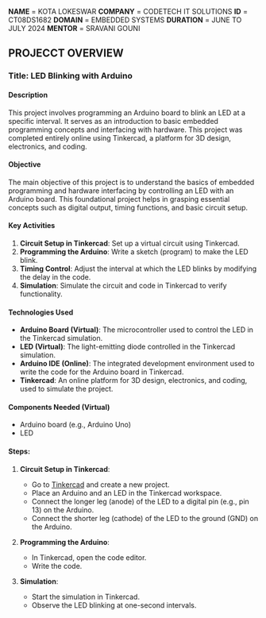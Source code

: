 
**NAME** = KOTA LOKESWAR
**COMPANY** = CODETECH IT SOLUTIONS
**ID** = CT08DS1682
**DOMAIN** = EMBEDDED SYSTEMS
**DURATION** = JUNE TO JULY 2024
**MENTOR** = SRAVANI GOUNI

## PROJECCT OVERVIEW

### Title: LED Blinking with Arduino

#### Description
This project involves programming an Arduino board to blink an LED at a specific interval. It serves as an introduction to basic embedded programming concepts and interfacing with hardware. This project was completed entirely online using Tinkercad, a platform for 3D design, electronics, and coding.

#### Objective
The main objective of this project is to understand the basics of embedded programming and hardware interfacing by controlling an LED with an Arduino board. This foundational project helps in grasping essential concepts such as digital output, timing functions, and basic circuit setup.

#### Key Activities
1. **Circuit Setup in Tinkercad**: Set up a virtual circuit using Tinkercad.
2. **Programming the Arduino**: Write a sketch (program) to make the LED blink.
3. **Timing Control**: Adjust the interval at which the LED blinks by modifying the delay in the code.
4. **Simulation**: Simulate the circuit and code in Tinkercad to verify functionality.

#### Technologies Used
- **Arduino Board (Virtual)**: The microcontroller used to control the LED in the Tinkercad simulation.
- **LED (Virtual)**: The light-emitting diode controlled in the Tinkercad simulation.
- **Arduino IDE (Online)**: The integrated development environment used to write the code for the Arduino board in Tinkercad.
- **Tinkercad**: An online platform for 3D design, electronics, and coding, used to simulate the project.

#### Components Needed (Virtual)
- Arduino board (e.g., Arduino Uno)
- LED


#### Steps:

1. **Circuit Setup in Tinkercad**:
   - Go to [Tinkercad](https://www.tinkercad.com/) and create a new project.
   - Place an Arduino and an LED in the Tinkercad workspace.
   - Connect the longer leg (anode) of the LED to a digital pin (e.g., pin 13) on the Arduino.
   - Connect the shorter leg (cathode) of the LED to the ground (GND) on the Arduino.

2. **Programming the Arduino**:
   - In Tinkercad, open the code editor.
   - Write the  code.

3. **Simulation**:
   - Start the simulation in Tinkercad.
   - Observe the LED blinking at one-second intervals.
